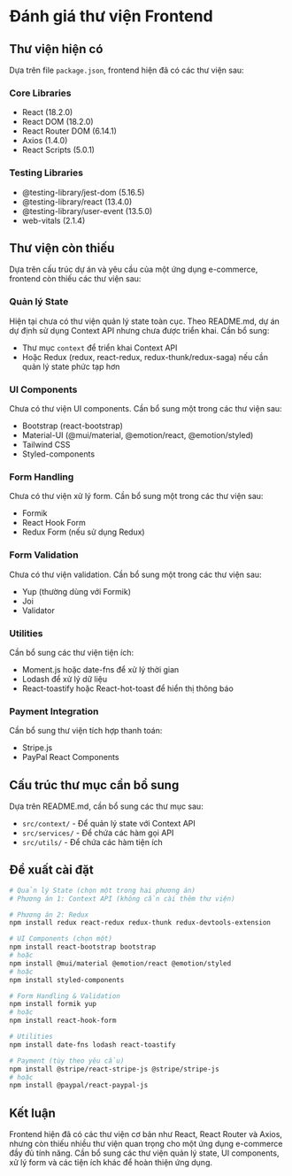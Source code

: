 # Đánh giá thư viện Frontend

## Thư viện hiện có

Dựa trên file `package.json`, frontend hiện đã có các thư viện sau:

### Core Libraries
- React (18.2.0)
- React DOM (18.2.0)
- React Router DOM (6.14.1)
- Axios (1.4.0)
- React Scripts (5.0.1)

### Testing Libraries
- @testing-library/jest-dom (5.16.5)
- @testing-library/react (13.4.0)
- @testing-library/user-event (13.5.0)
- web-vitals (2.1.4)

## Thư viện còn thiếu

Dựa trên cấu trúc dự án và yêu cầu của một ứng dụng e-commerce, frontend còn thiếu các thư viện sau:

### Quản lý State
Hiện tại chưa có thư viện quản lý state toàn cục. Theo README.md, dự án dự định sử dụng Context API nhưng chưa được triển khai. Cần bổ sung:
- Thư mục `context` để triển khai Context API
- Hoặc Redux (redux, react-redux, redux-thunk/redux-saga) nếu cần quản lý state phức tạp hơn

### UI Components
Chưa có thư viện UI components. Cần bổ sung một trong các thư viện sau:
- Bootstrap (react-bootstrap)
- Material-UI (@mui/material, @emotion/react, @emotion/styled)
- Tailwind CSS
- Styled-components

### Form Handling
Chưa có thư viện xử lý form. Cần bổ sung một trong các thư viện sau:
- Formik
- React Hook Form
- Redux Form (nếu sử dụng Redux)

### Form Validation
Chưa có thư viện validation. Cần bổ sung một trong các thư viện sau:
- Yup (thường dùng với Formik)
- Joi
- Validator

### Utilities
Cần bổ sung các thư viện tiện ích:
- Moment.js hoặc date-fns để xử lý thời gian
- Lodash để xử lý dữ liệu
- React-toastify hoặc React-hot-toast để hiển thị thông báo

### Payment Integration
Cần bổ sung thư viện tích hợp thanh toán:
- Stripe.js
- PayPal React Components

## Cấu trúc thư mục cần bổ sung

Dựa trên README.md, cần bổ sung các thư mục sau:
- `src/context/` - Để quản lý state với Context API
- `src/services/` - Để chứa các hàm gọi API
- `src/utils/` - Để chứa các hàm tiện ích

## Đề xuất cài đặt

```bash
# Quản lý State (chọn một trong hai phương án)
# Phương án 1: Context API (không cần cài thêm thư viện)

# Phương án 2: Redux
npm install redux react-redux redux-thunk redux-devtools-extension

# UI Components (chọn một)
npm install react-bootstrap bootstrap
# hoặc
npm install @mui/material @emotion/react @emotion/styled
# hoặc
npm install styled-components

# Form Handling & Validation
npm install formik yup
# hoặc
npm install react-hook-form

# Utilities
npm install date-fns lodash react-toastify

# Payment (tùy theo yêu cầu)
npm install @stripe/react-stripe-js @stripe/stripe-js
# hoặc
npm install @paypal/react-paypal-js
```

## Kết luận

Frontend hiện đã có các thư viện cơ bản như React, React Router và Axios, nhưng còn thiếu nhiều thư viện quan trọng cho một ứng dụng e-commerce đầy đủ tính năng. Cần bổ sung các thư viện quản lý state, UI components, xử lý form và các tiện ích khác để hoàn thiện ứng dụng.